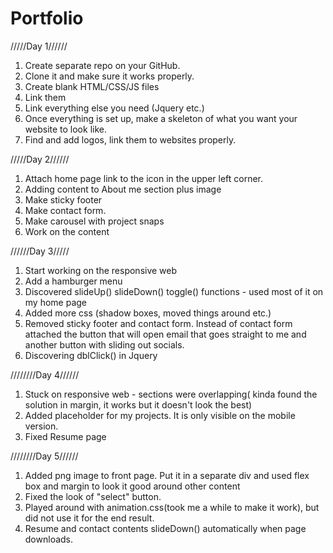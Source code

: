 # Portfolio

/////Day 1//////

1. Create separate repo on your GitHub.
2. Clone it and make sure it works properly.
3. Create blank HTML/CSS/JS files
4. Link them
5. Link everything else you need (Jquery etc.)
6. Once everything is set up, make a skeleton of what you want your website to look like.
7. Find and add logos, link them to websites properly.

/////Day 2//////

1. Attach home page link to the icon in the upper left corner.
2. Adding content to About me section plus image
3. Make sticky footer
4. Make contact form.
5. Make carousel with project snaps
6. Work on the content

//////Day 3/////

1. Start working on the responsive web
2. Add a hamburger menu
3. Discovered slideUp() slideDown() toggle() functions - used most of it on my home page
4. Added more css (shadow boxes, moved things around etc.)
5. Removed sticky footer and contact form. Instead of  contact form attached the button that will open email that goes straight to me and another button with sliding out socials.
6. Discovering dblClick() in Jquery

////////Day 4//////

1. Stuck on responsive web - sections were overlapping( kinda found the solution in margin, it works but it doesn't look the best)
2. Added placeholder for my projects. It is only visible on the  mobile version.
3. Fixed Resume page

////////Day 5//////

1. Added png image to front page. Put it in a separate div and used flex box and margin to look it good around other content
2. Fixed the look of "select" button.
3. Played around with animation.css(took me a while to make it work), but did not use it for the end result.
4. Resume and contact contents slideDown() automatically when page downloads.